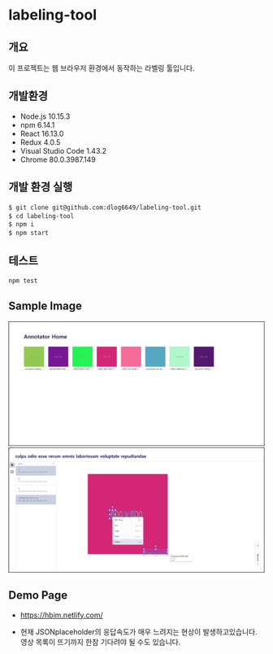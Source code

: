 # labeling-tool

## 개요

이 프로젝트는 웹 브라우저 환경에서 동작하는 라벨링 툴입니다.

## 개발환경

- Node.js 10.15.3
- npm 6.14.1
- React 16.13.0
- Redux 4.0.5
- Visual Studio Code 1.43.2
- Chrome 80.0.3987.149

## 개발 환경 실행 

```bash
$ git clone git@github.com:dlog6649/labeling-tool.git
$ cd labeling-tool
$ npm i
$ npm start
```

## 테스트

```bash
npm test
```

## Sample Image

<img src="./sample_images/00.png" width="auto" height="auto" title="영상 목록 화면" alt="영상 목록 화면"></img><br/>
<img src="./sample_images/01.png" width="auto" height="auto" title="라벨링 화면" alt="라벨링 화면"></img><br/>

## Demo Page

- https://hbim.netlify.com/

* 현재 JSONplaceholder의 응답속도가 매우 느려지는 현상이 발생하고있습니다. 영상 목록이 뜨기까지 한참 기다려야 될 수도 있습니다.